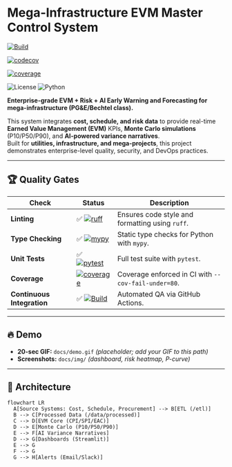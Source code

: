 <!--
TITLE + BADGES
- Keep the title unique (no duplicates).
- Badges show CI status and live coverage pulled from Codecov/Shields.
-->

# Mega-Infrastructure EVM Master Control System

<!-- GitHub Actions (CI) badge: shows whether the latest workflow run passed -->
[![Build](https://github.com/James1979/mega-evm-master-control/actions/workflows/ci.yml/badge.svg)](https://github.com/James1979/mega-evm-master-control/actions)

<!-- Codecov native badge: links to detailed coverage reports on codecov.io -->
[![codecov](https://codecov.io/gh/James1979/mega-evm-master-control/branch/main/graph/badge.svg)](https://codecov.io/gh/James1979/mega-evm-master-control)

<!-- Shields.io coverage badge (auto-colored): quick visual thresholding -->
[![coverage](https://img.shields.io/codecov/c/github/James1979/mega-evm-master-control?branch=main&label=coverage&logo=codecov)](https://codecov.io/gh/James1979/mega-evm-master-control)

<!-- Misc project info badges -->
![License](https://img.shields.io/badge/license-MIT-blue)
![Python](https://img.shields.io/badge/python-3.11-blue)

<!--
VALUE PROP
- Concise statement of what this project does and for whom.
-->
**Enterprise-grade EVM + Risk + AI Early Warning and Forecasting for mega-infrastructure (PG&E/Bechtel class).**

This system integrates **cost, schedule, and risk data** to provide real-time **Earned Value Management (EVM)** KPIs, **Monte Carlo simulations** (P10/P50/P90), and **AI-powered variance narratives**.  
Built for **utilities, infrastructure, and mega-projects**, this project demonstrates enterprise-level quality, security, and DevOps practices.

---

<!--
QUALITY GATES
- At-a-glance table that hiring managers love.
- Links/badges reflect your existing CI configuration.
-->
## 🏆 Quality Gates

| Check                     | Status                                                                                                   | Description                                              |
|---------------------------|----------------------------------------------------------------------------------------------------------|----------------------------------------------------------|
| **Linting**               | ✅ [![ruff](https://img.shields.io/badge/ruff-passing-brightgreen?logo=python&logoColor=white)](#)        | Ensures code style and formatting using `ruff`.          |
| **Type Checking**         | ✅ [![mypy](https://img.shields.io/badge/mypy-checked-blue?logo=python&logoColor=white)](#)              | Static type checks for Python with `mypy`.               |
| **Unit Tests**            | ✅ [![pytest](https://img.shields.io/badge/tests-passing-brightgreen?logo=pytest)](#)                   | Full test suite with `pytest`.                           |
| **Coverage**              | [![coverage](https://img.shields.io/codecov/c/github/James1979/mega-evm-master-control?branch=main&label=coverage&logo=codecov)](https://codecov.io/gh/James1979/mega-evm-master-control) | Coverage enforced in CI with `--cov-fail-under=80`.      |
| **Continuous Integration**| ✅ [![Build](https://github.com/James1979/mega-evm-master-control/actions/workflows/ci.yml/badge.svg)](https://github.com/James1979/mega-evm-master-control/actions) | Automated QA via GitHub Actions.                         |

---

<!--
DEMO PLACEHOLDERS
- Keeps recruiters oriented; they can open docs/img or preview a GIF later.
-->
## 🔥 Demo
- **20-sec GIF:** `docs/demo.gif` *(placeholder; add your GIF to this path)*  
- **Screenshots:** `docs/img/` *(dashboard, risk heatmap, P-curve)*

---

<!--
ARCHITECTURE DIAGRAM (Mermaid)
- FIX: Close the code fence properly. Do not mix bash code within mermaid block.
-->
## 🧭 Architecture

```mermaid
flowchart LR
  A[Source Systems: Cost, Schedule, Procurement] --> B[ETL (/etl)]
  B --> C[Processed Data (/data/processed)]
  C --> D[EVM Core (CPI/SPI/EAC)]
  D --> E[Monte Carlo (P10/P50/P90)]
  E --> F[AI Variance Narratives]
  D --> G[Dashboards (Streamlit)]
  E --> G
  F --> G
  G --> H[Alerts (Email/Slack)]

